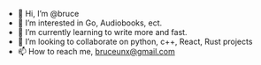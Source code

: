 - 👋 Hi, I’m @bruce
- 👀 I’m interested in Go, Audiobooks, ect.
- 🌱 I’m currently learning to write more and fast.
- 💞️ I’m looking to collaborate on python, c++, React, Rust projects
- 📫 How to reach me, bruceunx@gmail.com


